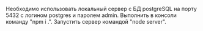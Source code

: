 Необходимо использовать локальный сервер с БД postgreSQL на порту 5432
с логином postgres и паролем admin.
Выполнить в консоли команду "npm i .".
Запустить сервер командой "node server".
